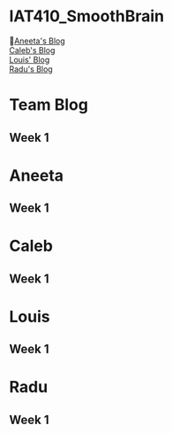 # IAT410_SmoothBrain

:round_pushpin:[Aneeta's Blog](#aneeta)<br>
[Caleb's Blog](#caleb)<br>
[Louis' Blog](#louis)<br>
[Radu's Blog](#radu)<br>

# Team Blog

## Week 1

# Aneeta
  ## Week 1

# Caleb
  ## Week 1

# Louis
  ## Week 1

# Radu
  ## Week 1
  

